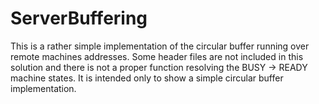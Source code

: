 # ServerBuffering
This is a rather simple implementation of the circular buffer running over remote machines addresses.
Some header files are not included in this solution and there is not a proper function resolving the BUSY -> READY machine states.
It is intended only to show a simple circular buffer implementation.
